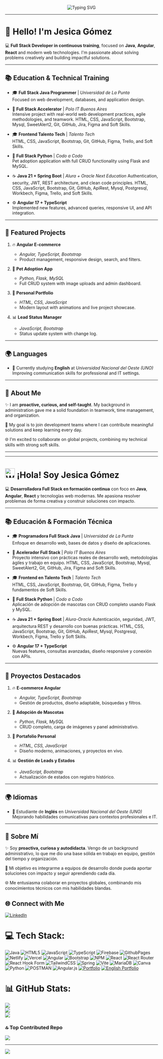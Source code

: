 <p align="center">
  <img src="https://readme-typing-svg.demolab.com?font=Fira+Code&size=22&pause=1000&color=F58C3C&width=435&lines=Hi%2C+I'm+Jesy+G%C3%B3mez;Full+Stack+Developer+in+progress;Passionate+about+web+development" alt="Typing SVG" />
</p>

---

# 👋 Hello! I'm Jesica Gómez  

💻 **Full Stack Developer in continuous training**, focused on **Java**, **Angular**, **React** and modern web technologies. I'm passionate about solving problems creatively and building impactful solutions.

---

## 📚 Education & Technical Training

- 🎓 **Full Stack Java Programmer** | *Universidad de La Punta*  
  Focused on web development, databases, and application design.

- 🚀 **Full Stack Accelerator** | *Polo IT Buenos Aires*  
  Intensive project with real-world web development practices, agile methodologies, and teamwork.
  HTML, CSS, JavaScript, Bootstrap, Mysql, SweetAlert2, Git, GitHub, Jira, Figma and Soft Skills.

- 🎓 **Frontend Talento Tech** | *Talento Tech*  
  HTML, CSS, JavaScript, Bootstrap, Git, GitHub, Figma, Trello, and Soft Skills.

- 🐍 **Full Stack Python** | *Codo a Codo*  
  Pet adoption application with full CRUD functionality using Flask and MySQL.

- ☕ **Java 21 + Spring Boot** | *Alura + Oracle Next Education* 
  Authentication, security, JWT, REST architecture, and clean code principles.
  HTML, CSS, JavaScript, Bootstrap, Git, GitHub, ApiRest, Mysql, Postgresql, Workbech, Figma, Trello, and Soft Skills.

- ⚙️ **Angular 17 + TypeScript**  
  Implemented new features, advanced queries, responsive UI, and API integration.

---

## 💼 Featured Projects

1. 🔥 **Angular E-commerce**  
   - *Angular, TypeScript, Bootstrap*  
   - Product management, responsive design, search, and filters.

2. 🐾 **Pet Adoption App**  
   - *Python, Flask, MySQL*  
   - Full CRUD system with image uploads and admin dashboard.

3. 🧩 **Personal Portfolio**  
   - *HTML, CSS, JavaScript*  
   - Modern layout with animations and live project showcase.

4. 📊 **Lead Status Manager**  
   - *JavaScript, Bootstrap*  
   - Status update system with change log.

---

## 🌍 Languages

- 📖 Currently studying **English** at *Universidad Nacional del Oeste (UNO)*  
  Improving communication skills for professional and IT settings.

---

## 🚀 About Me

✨ I am **proactive, curious, and self-taught**. My background in administration gave me a solid foundation in teamwork, time management, and organization.  

🎯 My goal is to join development teams where I can contribute meaningful solutions and keep learning every day.  

🌐 I'm excited to collaborate on global projects, combining my technical skills with strong soft skills.

---

---

# <img src="https://images.emojiterra.com/google/noto-emoji/animated-emoji/1f44b.gif" width="32" alt="Waving hand"/> ¡Hola! Soy Jesica Gómez  

💻 **Desarrolladora Full Stack en formación continua** con foco en **Java**, **Angular**, **React** y tecnologías web modernas. Me apasiona resolver problemas de forma creativa y construir soluciones con impacto.

---

## 📚 Educación & Formación Técnica  

- 🎓 **Programadora Full Stack Java** | *Universidad de La Punta*  
  Enfoque en desarrollo web, bases de datos y diseño de aplicaciones.

- 🚀 **Acelerador Full Stack** | *Polo IT Buenos Aires*  
  Proyecto intensivo con prácticas reales de desarrollo web, metodologías ágiles y trabajo en equipo.
  HTML, CSS, JavaScript, Bootstrap, Mysql, SweetAlert2, Git, GitHub, Jira, Figma and Soft Skills.

- 🎓 **Frontend en Talento Tech** | *Talento Tech*  
  HTML, CSS, JavaScript, Bootstrap, Git, GitHub, Figma, Trello y fundamentos de Soft Skills.

- 🐍 **Full Stack Python** | *Codo a Codo*  
  Aplicación de adopción de mascotas con CRUD completo usando Flask y MySQL.

- ☕ **Java 21 + Spring Boot**  | *Alura-Oracle*
  Autenticación, seguridad, JWT, arquitectura REST y desarrollo con buenas prácticas.
  HTML, CSS, JavaScript, Bootstrap, Git, GitHub, ApiRest, Mysql, Postgresql, Workbech, Figma, Trello y Soft Skills.
  
- ⚙️ **Angular 17 + TypeScript**  
  Nuevas features, consultas avanzadas, diseño responsive y conexión con APIs.

---

## 💼 Proyectos Destacados

1. 🔥 **E-commerce Angular**  
   - *Angular, TypeScript, Bootstrap*  
   - Gestión de productos, diseño adaptable, búsquedas y filtros.

2. 🐾 **Adopción de Mascotas**  
   - *Python, Flask, MySQL*  
   - CRUD completo, carga de imágenes y panel administrativo.

3. 🧩 **Portafolio Personal**  
   - *HTML, CSS, JavaScript*  
   - Diseño moderno, animaciones, y proyectos en vivo.

4. 📊 **Gestión de Leads y Estados**  
   - *JavaScript, Bootstrap*  
   - Actualización de estados con registro histórico.

---

## 🌍 Idiomas

- 📖 Estudiante de **Inglés** en *Universidad Nacional del Oeste (UNO)*  
  Mejorando habilidades comunicativas para contextos profesionales e IT.

---

## 🚀 Sobre Mí

✨ Soy **proactiva, curiosa y autodidacta**. Vengo de un background administrativo, lo que me dio una base sólida en trabajo en equipo, gestión del tiempo y organización.  

🎯 Mi objetivo es integrarme a equipos de desarrollo donde pueda aportar soluciones con impacto y seguir aprendiendo cada día.  

🌐 Me entusiasma colaborar en proyectos globales, combinando mis conocimientos técnicos con mis habilidades blandas.

## 🌐 **Connect with Me**  

[![LinkedIn](https://img.shields.io/badge/LinkedIn-%230077B5.svg?logo=linkedin&logoColor=white)](https://www.linkedin.com/in/jesygomez)


# 💻 Tech Stack:
![Java](https://img.shields.io/badge/java-%23ED8B00.svg?style=for-the-badge&logo=openjdk&logoColor=white) ![HTML5](https://img.shields.io/badge/html5-%23E34F26.svg?style=for-the-badge&logo=html5&logoColor=white) ![JavaScript](https://img.shields.io/badge/javascript-%23323330.svg?style=for-the-badge&logo=javascript&logoColor=%23F7DF1E) ![TypeScript](https://img.shields.io/badge/typescript-%23007ACC.svg?style=for-the-badge&logo=typescript&logoColor=white) ![Firebase](https://img.shields.io/badge/firebase-%23039BE5.svg?style=for-the-badge&logo=firebase) ![GithubPages](https://img.shields.io/badge/github%20pages-121013?style=for-the-badge&logo=github&logoColor=white) ![Netlify](https://img.shields.io/badge/netlify-%23000000.svg?style=for-the-badge&logo=netlify&logoColor=#00C7B7) ![Vercel](https://img.shields.io/badge/vercel-%23000000.svg?style=for-the-badge&logo=vercel&logoColor=white) ![Angular](https://img.shields.io/badge/angular-%23DD0031.svg?style=for-the-badge&logo=angular&logoColor=white) ![Bootstrap](https://img.shields.io/badge/bootstrap-%238511FA.svg?style=for-the-badge&logo=bootstrap&logoColor=white) ![NPM](https://img.shields.io/badge/NPM-%23CB3837.svg?style=for-the-badge&logo=npm&logoColor=white) ![React](https://img.shields.io/badge/react-%2320232a.svg?style=for-the-badge&logo=react&logoColor=%2361DAFB) ![React Router](https://img.shields.io/badge/React_Router-CA4245?style=for-the-badge&logo=react-router&logoColor=white) ![React Hook Form](https://img.shields.io/badge/React%20Hook%20Form-%23EC5990.svg?style=for-the-badge&logo=reacthookform&logoColor=white) ![TailwindCSS](https://img.shields.io/badge/tailwindcss-%2338B2AC.svg?style=for-the-badge&logo=tailwind-css&logoColor=white) ![Spring](https://img.shields.io/badge/spring-%236DB33F.svg?style=for-the-badge&logo=spring&logoColor=white) ![Vite](https://img.shields.io/badge/vite-%23646CFF.svg?style=for-the-badge&logo=vite&logoColor=white) ![MariaDB](https://img.shields.io/badge/MariaDB-003545?style=for-the-badge&logo=mariadb&logoColor=white) ![Canva](https://img.shields.io/badge/Canva-%2300C4CC.svg?style=for-the-badge&logo=Canva&logoColor=white) ![Python](https://img.shields.io/badge/python-3670A0?style=for-the-badge&logo=python&logoColor=ffdd54) ![POSTMAN](https://img.shields.io/badge/postman-892CA0.svg?style=for-the-badge&logo=postman&logoColor=white) ![Angular.js](https://img.shields.io/badge/angular.js-%23E23237.svg?style=for-the-badge&logo=angularjs&logoColor=white) [![Portfolio](https://img.shields.io/badge/Portfolio-%23000000.svg?style=for-the-badge&logo=firefox&logoColor=#FF7139)](https://jesygomez.github.io/Portfolio-in-English/) [![English Portfolio](https://img.shields.io/badge/Portfolio-%23000000.svg?style=for-the-badge&logo=firefox&logoColor=#d139ff)](https://jesygomez.github.io/PortFolio/)
<!-- ![Vue.js](https://img.shields.io/badge/vue.js-%2335495e.svg?style=for-the-badge&logo=vuedotjs&logoColor=%234FC08D) ![MongoDB](https://img.shields.io/badge/MongoDB-%234ea94b.svg?style=for-the-badge&logo=mongodb&logoColor=white) ![Docker](https://img.shields.io/badge/docker-%230db7ed.svg?style=for-the-badge&logo=docker&logoColor=white) ![NodeJS](https://img.shields.io/badge/node.js-6DA55F?style=for-the-badge&logo=node.js&logoColor=white). ![Firebase](https://img.shields.io/badge/Firebase-039BE5?style=for-the-badge&logo=Firebase&logoColor=white). ![Cloudflare](https://img.shields.io/badge/Cloudflare-F38020?style=for-the-badge&logo=Cloudflare&logoColor=white)-->
# 📊 GitHub Stats:
![](https://github-readme-stats.vercel.app/api?username=JesyGomez&theme=tokyonight&hide_border=false&include_all_commits=false&count_private=false)<br/>
![](https://github-readme-streak-stats.herokuapp.com/?user=JesyGomez&theme=tokyonight&hide_border=false)<br/>
![](https://github-readme-stats.vercel.app/api/top-langs/?username=JesyGomez&theme=tokyonight&hide_border=false&include_all_commits=false&count_private=false&layout=compact)

### 🔝 Top Contributed Repo
![](https://github-contributor-stats.vercel.app/api?username=JesyGomez&limit=5&theme=dark&combine_all_yearly_contributions=true)

---
[![](https://visitcount.itsvg.in/api?id=JesyGomez&icon=0&color=0)](https://visitcount.itsvg.in)

<!-- Proudly created with GPRM ( https://gprm.itsvg.in ) -->
